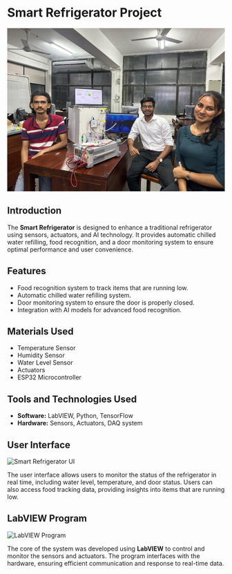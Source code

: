<h1>Smart Refrigerator Project</h1>

<!-- Group Photo -->
<img src="https://github.com/dulan-devinda/Smart-Refrigerator/blob/main/images/1727517681738.jpg?raw=true" alt="Group Photo" width="1000">

<h2>Introduction</h2>
<p>
  The <strong>Smart Refrigerator</strong> is designed to enhance a traditional refrigerator using sensors, actuators, and AI technology. 
  It provides automatic chilled water refilling, food recognition, and a door monitoring system to ensure optimal performance and user convenience.
</p>

<h2>Features</h2>
<ul>
  <li>Food recognition system to track items that are running low.</li>
  <li>Automatic chilled water refilling system.</li>
  <li>Door monitoring system to ensure the door is properly closed.</li>
  <li>Integration with AI models for advanced food recognition.</li>
</ul>

<h2>Materials Used</h2>
<ul>
  <li>Temperature Sensor</li>
  <li>Humidity Sensor</li>
  <li>Water Level Sensor</li>
  <li>Actuators</li>
  <li>ESP32 Microcontroller</li>
</ul>

<h2>Tools and Technologies Used</h2>
<ul>
  <li><strong>Software:</strong> LabVIEW, Python, TensorFlow</li>
  <li><strong>Hardware:</strong> Sensors, Actuators, DAQ system</li>
</ul>

<!-- User Interface Image -->
<h2>User Interface</h2>
<img src="path/to/ui-image.jpg" alt="Smart Refrigerator UI" width="600">
<p>
  The user interface allows users to monitor the status of the refrigerator in real time, including water level, temperature, and door status. 
  Users can also access food tracking data, providing insights into items that are running low.
</p>

<!-- LabVIEW Program Image -->
<h2>LabVIEW Program</h2>
<img src="path/to/labview-program.jpg" alt="LabVIEW Program" width="600">
<p>
  The core of the system was developed using <strong>LabVIEW</strong> to control and monitor the sensors and actuators. 
  The program interfaces with the hardware, ensuring efficient communication and response to real-time data.
</p>
